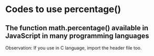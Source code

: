 # Codes to use percentage()
## The function math.percentage() available in JavaScript in many programming languages
Observation: If you use in C language, import the header file too.
